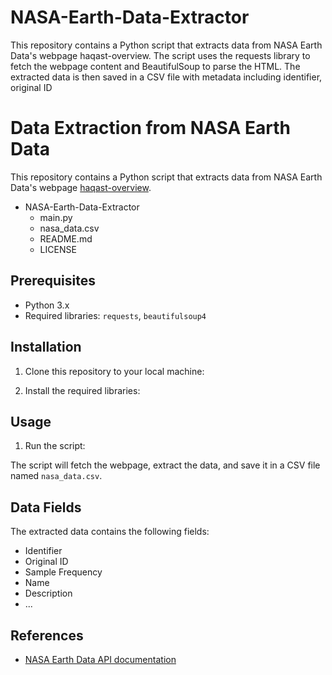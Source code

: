 # NASA-Earth-Data-Extractor
This repository contains a Python script that extracts data from NASA Earth Data's webpage haqast-overview. The script uses the requests library to fetch the webpage content and BeautifulSoup to parse the HTML.  The extracted data is then saved in a CSV file with metadata including identifier, original ID 
# Data Extraction from NASA Earth Data

This repository contains a Python script that extracts data from NASA Earth Data's webpage [haqast-overview](https://www.earthdata.nasa.gov/learn/articles/haqast-overview).

- NASA-Earth-Data-Extractor
    - main.py
    - nasa_data.csv
    - README.md
    - LICENSE

## Prerequisites

- Python 3.x
- Required libraries: `requests`, `beautifulsoup4`
## Installation

1. Clone this repository to your local machine:


2. Install the required libraries:

## Usage

1. Run the script:


The script will fetch the webpage, extract the data, and save it in a CSV file named `nasa_data.csv`.

## Data Fields

The extracted data contains the following fields:

- Identifier
- Original ID
- Sample Frequency
- Name
- Description
- ...

## References

- [NASA Earth Data API documentation](https://www.earthdata.nasa.gov/engage/open-data-services-and-software/api)

